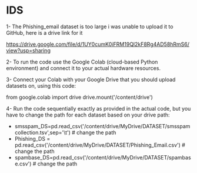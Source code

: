# IDS

1- The Phishing_email dataset is too large i was unable to upload it to GitHub, here is a drive link for it

https://drive.google.com/file/d/1UY0cumK0iFRM19Ql2kF8Rg4AD58hRmS6/view?usp=sharing

2- To run the code use the Google Colab (cloud-based Python environment) and connect it to your actual hardware resources.

3- Connect your Colab with your Google Drive that you should upload datasets on, using this code:

from google.colab import drive
drive.mount('/content/drive')

4- Run the code sequentially exactly as provided in the actual code, but you have to change the path for each dataset based on your drive path:

- smsspam_DS=pd.read_csv('/content/drive/MyDrive/DATASET/smsspamcollection.tsv',sep='\t') # change the path 
- Phishing_DS = pd.read_csv('/content/drive/MyDrive/DATASET/Phishing_Email.csv') # change the path
- spambase_DS=pd.read_csv('/content/drive/MyDrive/DATASET/spambase.csv') # change the path 

